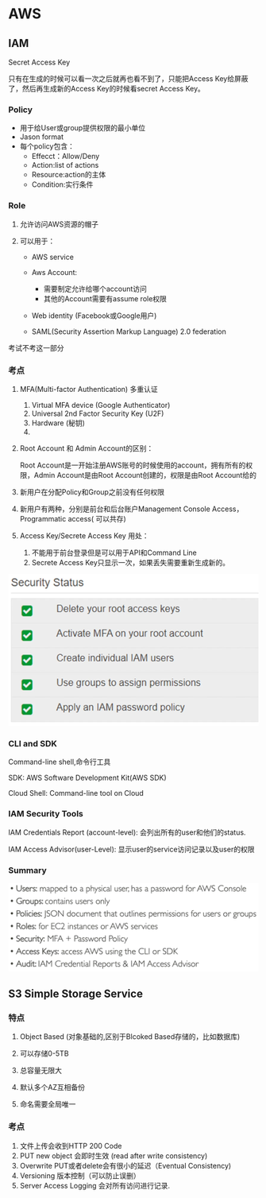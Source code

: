 # AWS

## IAM

Secret Access Key

只有在生成的时候可以看一次之后就再也看不到了，只能把Access Key给屏蔽了，然后再生成新的Access Key的时候看secret Access Key。

### Policy

- 用于给User或group提供权限的最小单位
- Jason format
- 每个policy包含：
  - Effecct：Allow/Deny
  - Action:list of actions
  - Resource:action的主体
  - Condition:实行条件



### Role

1. 允许访问AWS资源的帽子

2. 可以用于：

   - AWS service

   - Aws Account:
     - 需要制定允许给哪个account访问
     - 其他的Account需要有assume role权限
   - Web identity (Facebook或Google用户)
   - SAML(Security Assertion Markup Language) 2.0 federation

考试不考这一部分

### 考点

1. MFA(Multi-factor Authentication) 多重认证
   1. Virtual MFA device (Google Authenticator)
   2. Universal 2nd Factor Security Key (U2F)
   3. Hardware (秘钥)
   4. 

1. Root Account 和 Admin Account的区别：

   Root Account是一开始注册AWS账号的时候使用的account，拥有所有的权限，Admin Account是由Root Account创建的，权限是由Root Account给的

2. 新用户在分配Policy和Group之前没有任何权限

3. 新用户有两种，分别是前台和后台账户Management Console Access，Programmatic access( 可以共存)

4. Access Key/Secrete Access Key 用处：

   1. 不能用于前台登录但是可以用于API和Command Line
   2. Secrete Access Key只显示一次，如果丢失需要重新生成新的。

![image-20220118133750715](AWS.assets/image-20220118133750715.png)

### CLI and SDK

Command-line shell,命令行工具

SDK: AWS Software Development Kit(AWS SDK)

Cloud Shell: Command-line tool on Cloud

### IAM Security Tools

IAM Credentials Report (account-level): 会列出所有的user和他们的status.

IAM Access Advisor(user-Level): 显示user的service访问记录以及user的权限



### Summary

![image-20220122155641303](AWS.assets/image-20220122155641303.png)

## S3 Simple Storage Service

### 特点

1. Object Based (对象基础的,区别于Blcoked Based存储的，比如数据库)

2. 可以存储0-5TB

3. 总容量无限大

4. 默认多个AZ互相备份

5. 命名需要全局唯一

    

### 考点

1. 文件上传会收到HTTP 200 Code
2. PUT new object 会即时生效 (read after write consistency)
3. Overwrite PUT或者delete会有很小的延迟（Eventual Consistency)
4. Versioning 版本控制（可以防止误删）
5. Server Access Logging 会对所有访问进行记录.


